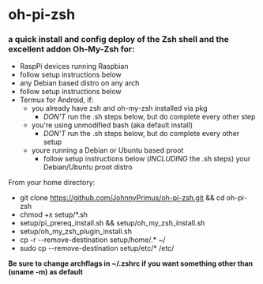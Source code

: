 # oh-pi-zsh
### a quick install and config deploy of the Zsh shell and the excellent addon Oh-My-Zsh for:
* RaspPi devices running Raspbian
 * follow setup instructions below 
* any Debian based distro on any arch
 * follow setup instructions below 
* Termux for Android, if:
  * you already have zsh and oh-my-zsh installed via pkg
    * _DON'T_ run the .sh steps below, but do complete every other step
  * you're using unmodified bash (aka default install)
    * _DON'T_ run the .sh steps below, but do complete every other setup
  * youre running a Debian or Ubuntu based proot
    * follow setup instructions below (_INCLUDING_ the .sh steps) your Debian/Ubuntu proot distro  

From your home directory:
* git clone https://github.com/JohnnyPrimus/oh-pi-zsh.git && cd oh-pi-zsh
* chmod +x setup/*.sh
* setup/pi_prereq_install.sh && setup/oh_my_zsh_install.sh
* setup/oh_my_zsh_plugin_install.sh
* cp -r --remove-destination setup/home/.* ~/
* sudo cp --remove-destination setup/etc/* /etc/

**Be sure to change archflags in ~/.zshrc if you want something other than (uname -m) as default**
